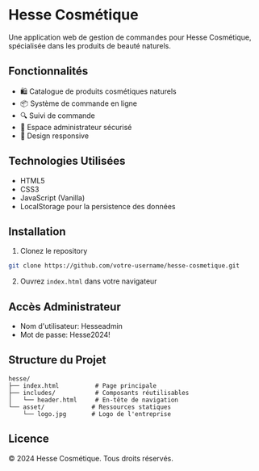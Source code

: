 # Hesse Cosmétique

Une application web de gestion de commandes pour Hesse Cosmétique, spécialisée dans les produits de beauté naturels.

## Fonctionnalités

- 🛍️ Catalogue de produits cosmétiques naturels
- 📦 Système de commande en ligne
- 🔍 Suivi de commande
- 👤 Espace administrateur sécurisé
- 📱 Design responsive

## Technologies Utilisées

- HTML5
- CSS3
- JavaScript (Vanilla)
- LocalStorage pour la persistence des données

## Installation

1. Clonez le repository
```bash
git clone https://github.com/votre-username/hesse-cosmetique.git
```

2. Ouvrez `index.html` dans votre navigateur

## Accès Administrateur

- Nom d'utilisateur: Hesseadmin
- Mot de passe: Hesse2024!

## Structure du Projet

```
hesse/
├── index.html          # Page principale
├── includes/           # Composants réutilisables
│   └── header.html     # En-tête de navigation
└── asset/             # Ressources statiques
    └── logo.jpg       # Logo de l'entreprise
```

## Licence

© 2024 Hesse Cosmétique. Tous droits réservés.
